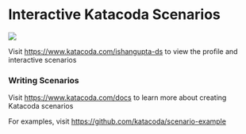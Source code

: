 # Interactive Katacoda Scenarios

[![](http://shields.katacoda.com/katacoda/ishangupta-ds/count.svg)](https://www.katacoda.com/ishangupta-ds "Get your profile on Katacoda.com")

Visit https://www.katacoda.com/ishangupta-ds to view the profile and interactive scenarios

### Writing Scenarios
Visit https://www.katacoda.com/docs to learn more about creating Katacoda scenarios

For examples, visit https://github.com/katacoda/scenario-example
